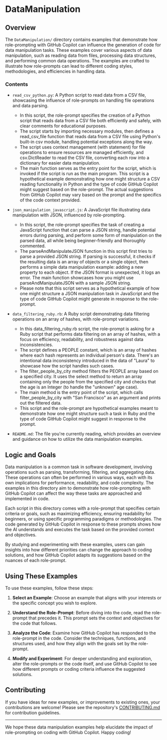 # DataManipulation

## Overview

The `DataManipulation/` directory contains examples that demonstrate how role-prompting with GitHub Copilot can influence the generation of code for data manipulation tasks. These examples cover various aspects of data manipulation, such as reading data from files, processing data structures, and performing common data operations. The examples are crafted to illustrate how role-prompts can lead to different coding styles, methodologies, and efficiencies in handling data.

### Contents

- `read_csv_python.py`: A Python script to read data from a CSV file, showcasing the influence of role-prompts on handling file operations and data parsing.
   - In this script, the role-prompt specifies the creation of a Python script that reads data from a CSV file both efficiently and safely, with clear comments for educational purposes.
   - The script starts by importing necessary modules, then defines a read_csv_file function that reads data from a CSV file using Python's built-in csv module, handling potential exceptions along the way.
   - The script uses context management (with statement) for file operations to ensure resources are managed efficiently, and csv.DictReader to read the CSV file, converting each row into a dictionary for easier data manipulation.
   - The main function serves as the entry point for the script, which is invoked if the script is run as the main program. This script is a hypothetical example demonstrating how one might structure a CSV reading functionality in Python and the type of code GitHub Copilot might suggest based on the role-prompt. The actual suggestions from GitHub Copilot may vary based on the prompt and the specifics of the code context provided.


- `json_manipulation_javascript.js`: A JavaScript file illustrating data manipulation with JSON, influenced by role-prompting.
   - In this script, the role-prompt specifies the task of creating a JavaScript function that can parse a JSON string, handle potential errors during parsing, and perform some form of manipulation on the parsed data, all while being beginner-friendly and thoroughly commented.
   - The parseAndManipulateJSON function in this script first tries to parse a provided JSON string. If parsing is successful, it checks if the resulting data is an array of objects or a single object, then performs a simple data manipulation example: adding a new property to each object. If the JSON format is unexpected, it logs an error. The main function showcases how you might use parseAndManipulateJSON with a sample JSON string.
   - Please note that this script serves as a hypothetical example of how one might structure a JSON manipulation task in JavaScript and the type of code GitHub Copilot might generate in response to the role-prompt. 

- `data_filtering_ruby.rb`: A Ruby script demonstrating data filtering operations on an array of hashes, with role-prompt variations.
   - In this data_filtering_ruby.rb script, the role-prompt is asking for a Ruby script that performs data filtering on an array of hashes, with a focus on efficiency, readability, and robustness against data inconsistencies.
   - The script defines a PEOPLE constant, which is an array of hashes where each hash represents an individual person's data. There's an intentional data inconsistency introduced in the data of "Laura" to showcase how the script handles such cases.
   - The filter_people_by_city method filters the PEOPLE array based on a specified city. It uses the select method to return an array containing only the people from the specified city and checks that the age is an Integer (to handle the "unknown" age case).
   - The main method is the entry point of the script, which calls filter_people_by_city with "San Francisco" as an argument and prints out the filtered data.
   - This script and the role-prompt are hypothetical examples meant to demonstrate how one might structure such a task in Ruby and the type of code GitHub Copilot might suggest in response to the prompt. 

- `README.md`: The file you're currently reading, which provides an overview and guidance on how to utilize the data manipulation examples.

## Logic and Goals

Data manipulation is a common task in software development, involving operations such as parsing, transforming, filtering, and aggregating data. These operations can often be performed in various ways, each with its own implications for performance, readability, and code complexity. The examples in this directory aim to demonstrate how role-prompting with GitHub Copilot can affect the way these tasks are approached and implemented in code.

Each script in this directory comes with a role-prompt that specifies certain criteria or goals, such as maximizing efficiency, ensuring readability for beginners, or using specific programming paradigms or methodologies. The code generated by GitHub Copilot in response to these prompts shows how the AI understands and executes the task based on the provided context and objectives.

By studying and experimenting with these examples, users can gain insights into how different priorities can change the approach to coding solutions, and how GitHub Copilot adapts its suggestions based on the nuances of each role-prompt.

## Using These Examples

To use these examples, follow these steps:

1. **Select an Example**: Choose an example that aligns with your interests or the specific concept you wish to explore.
   
2. **Understand the Role-Prompt**: Before diving into the code, read the role-prompt that precedes it. This prompt sets the context and objectives for the code that follows.

3. **Analyze the Code**: Examine how GitHub Copilot has responded to the role-prompt in the code. Consider the techniques, functions, and structures used, and how they align with the goals set by the role-prompt.

4. **Modify and Experiment**: For deeper understanding and exploration, alter the role-prompts or the code itself, and use GitHub Copilot to see how different prompts or coding criteria influence the suggested solutions.

## Contributing

If you have ideas for new examples, or improvements to existing ones, your contributions are welcome! Please see the repository's [CONTRIBUTING.md](../CONTRIBUTING.md) for contribution guidelines.

---

We hope these data manipulation examples help elucidate the impact of role-prompting on coding with GitHub Copilot. Happy coding!
